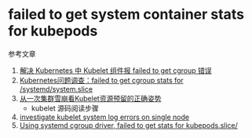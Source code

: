 # failed to get system container stats for kubepods

参考文章

1. [解决 Kubernetes 中 Kubelet 组件报 failed to get cgroup 错误](https://www.ziji.work/kubernetes/kubernetes-kubelet-failed-to-get-cgroup-errors.html)
2. [Kubernetes问题调查：failed to get cgroup stats for /systemd/system.slice](https://www.lijiaocn.com/%E9%97%AE%E9%A2%98/2019/01/25/kubernetes-failed-to-get-cgroup-stats.html)
3. [从一次集群雪崩看Kubelet资源预留的正确姿势](https://my.oschina.net/jxcdwangtao/blog/1629059/)
    - kubelet 源码阅读步骤
4. [investigate kubelet system log errors on single node](https://github.com/kubernetes/minikube/issues/9461)
5. [Using systemd cgroup driver, failed to get stats for kubepods.slice/](https://github.com/kubernetes/kubernetes/issues/59993)

